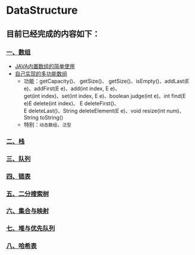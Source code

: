 # DataStructure<br>
## 目前已经完成的内容如下：<br>
### [一、数组](https://github.com/IMUHERO/DataStructure/tree/master/1-Array)
* [JAVA内置数组的简单使用](https://github.com/IMUHERO/DataStructure/blob/master/1-Array/1-ArrayBasic/Main.java)
* [自己实现的多功能数组](https://github.com/IMUHERO/DataStructure/blob/master/1-Array/2-Function-Of-Array/Array.java)
  * 功能：getCapacity()、 getSize()、 getSize()、isEmpty()、addLast(E e)、addFirst(E e)、add(int index, E e)、<br>get(int index)、set(int index, E e)、boolean judge(int e)、int find(E e)E delete(int index)、 E deleteFirst()、<br>E deleteLast()、String deleteElement(E e)、void resize(int num)、String toString()
  * 特别：`动态数组`、`泛型`
### [二、栈](https://github.com/IMUHERO/DataStructure/tree/master/2-Stacks)<br>


### [三、队列](https://github.com/IMUHERO/DataStructure/tree/master/3-Queue)


### [四、链表](https://github.com/IMUHERO/DataStructure/tree/master/4-Linked-List)


### [五、二分搜索树](https://github.com/IMUHERO/DataStructure/tree/master/5-Binary-Search-Tree)


### [六、集合与映射](https://github.com/IMUHERO/DataStructure/tree/master/6-Set-and-Map)


### [七、堆与优先队列](https://github.com/IMUHERO/DataStructure/tree/master/7-Heap-and-Priority-Queue)


### [八、哈希表](https://github.com/IMUHERO/DataStructure/tree/master/8-Hash-Table)

